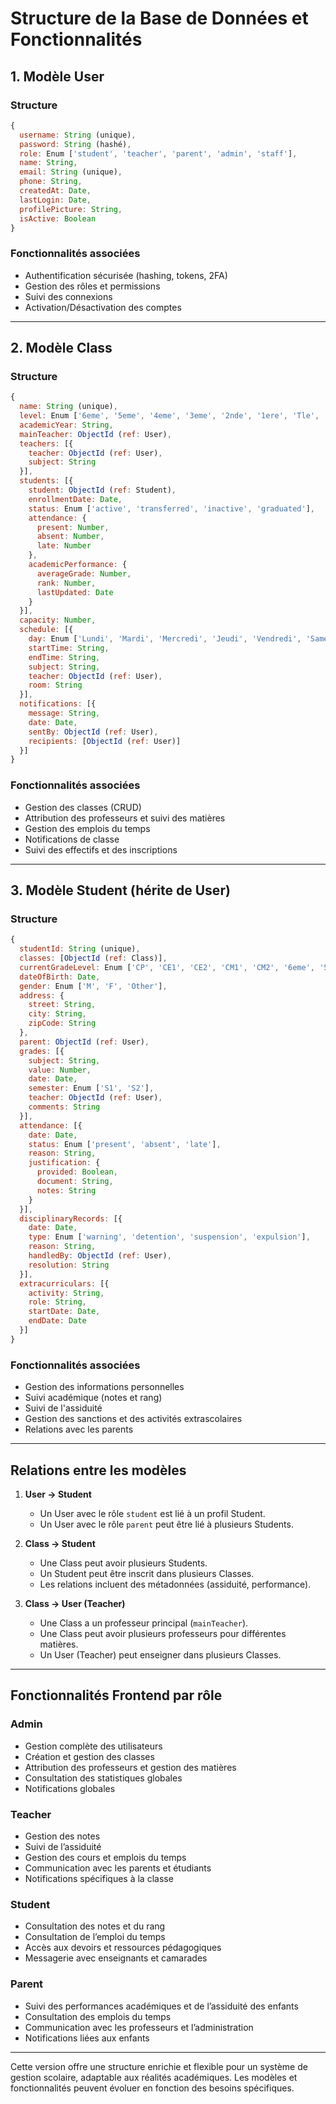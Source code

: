 # Structure de la Base de Données et Fonctionnalités

## 1. Modèle **User**

### Structure
```javascript
{
  username: String (unique),
  password: String (hashé),
  role: Enum ['student', 'teacher', 'parent', 'admin', 'staff'],
  name: String,
  email: String (unique),
  phone: String,
  createdAt: Date,
  lastLogin: Date,
  profilePicture: String,
  isActive: Boolean
}
```

### Fonctionnalités associées
- Authentification sécurisée (hashing, tokens, 2FA)
- Gestion des rôles et permissions
- Suivi des connexions
- Activation/Désactivation des comptes

---

## 2. Modèle **Class**

### Structure
```javascript
{
  name: String (unique),
  level: Enum ['6eme', '5eme', '4eme', '3eme', '2nde', '1ere', 'Tle', 'CP', 'CE1', 'CE2', 'CM1', 'CM2'],
  academicYear: String,
  mainTeacher: ObjectId (ref: User),
  teachers: [{
    teacher: ObjectId (ref: User),
    subject: String
  }],
  students: [{
    student: ObjectId (ref: Student),
    enrollmentDate: Date,
    status: Enum ['active', 'transferred', 'inactive', 'graduated'],
    attendance: {
      present: Number,
      absent: Number,
      late: Number
    },
    academicPerformance: {
      averageGrade: Number,
      rank: Number,
      lastUpdated: Date
    }
  }],
  capacity: Number,
  schedule: [{
    day: Enum ['Lundi', 'Mardi', 'Mercredi', 'Jeudi', 'Vendredi', 'Samedi'],
    startTime: String,
    endTime: String,
    subject: String,
    teacher: ObjectId (ref: User),
    room: String
  }],
  notifications: [{
    message: String,
    date: Date,
    sentBy: ObjectId (ref: User),
    recipients: [ObjectId (ref: User)]
  }]
}
```

### Fonctionnalités associées
- Gestion des classes (CRUD)
- Attribution des professeurs et suivi des matières
- Gestion des emplois du temps
- Notifications de classe
- Suivi des effectifs et des inscriptions

---

## 3. Modèle **Student** (hérite de User)

### Structure
```javascript
{
  studentId: String (unique),
  classes: [ObjectId (ref: Class)],
  currentGradeLevel: Enum ['CP', 'CE1', 'CE2', 'CM1', 'CM2', '6eme', '5eme', '4eme', '3eme', '2nde', '1ere', 'Tle'],
  dateOfBirth: Date,
  gender: Enum ['M', 'F', 'Other'],
  address: {
    street: String,
    city: String,
    zipCode: String
  },
  parent: ObjectId (ref: User),
  grades: [{
    subject: String,
    value: Number,
    date: Date,
    semester: Enum ['S1', 'S2'],
    teacher: ObjectId (ref: User),
    comments: String
  }],
  attendance: [{
    date: Date,
    status: Enum ['present', 'absent', 'late'],
    reason: String,
    justification: {
      provided: Boolean,
      document: String,
      notes: String
    }
  }],
  disciplinaryRecords: [{
    date: Date,
    type: Enum ['warning', 'detention', 'suspension', 'expulsion'],
    reason: String,
    handledBy: ObjectId (ref: User),
    resolution: String
  }],
  extracurriculars: [{
    activity: String,
    role: String,
    startDate: Date,
    endDate: Date
  }]
}
```

### Fonctionnalités associées
- Gestion des informations personnelles
- Suivi académique (notes et rang)
- Suivi de l'assiduité
- Gestion des sanctions et des activités extrascolaires
- Relations avec les parents

---

## Relations entre les modèles

1. **User -> Student**
   - Un User avec le rôle `student` est lié à un profil Student.
   - Un User avec le rôle `parent` peut être lié à plusieurs Students.

2. **Class -> Student**
   - Une Class peut avoir plusieurs Students.
   - Un Student peut être inscrit dans plusieurs Classes.
   - Les relations incluent des métadonnées (assiduité, performance).

3. **Class -> User (Teacher)**
   - Une Class a un professeur principal (`mainTeacher`).
   - Une Class peut avoir plusieurs professeurs pour différentes matières.
   - Un User (Teacher) peut enseigner dans plusieurs Classes.

---

## Fonctionnalités Frontend par rôle

### **Admin**
- Gestion complète des utilisateurs
- Création et gestion des classes
- Attribution des professeurs et gestion des matières
- Consultation des statistiques globales
- Notifications globales

### **Teacher**
- Gestion des notes
- Suivi de l’assiduité
- Gestion des cours et emplois du temps
- Communication avec les parents et étudiants
- Notifications spécifiques à la classe

### **Student**
- Consultation des notes et du rang
- Consultation de l’emploi du temps
- Accès aux devoirs et ressources pédagogiques
- Messagerie avec enseignants et camarades

### **Parent**
- Suivi des performances académiques et de l’assiduité des enfants
- Consultation des emplois du temps
- Communication avec les professeurs et l’administration
- Notifications liées aux enfants

---

Cette version offre une structure enrichie et flexible pour un système de gestion scolaire, adaptable aux réalités académiques. Les modèles et fonctionnalités peuvent évoluer en fonction des besoins spécifiques.
